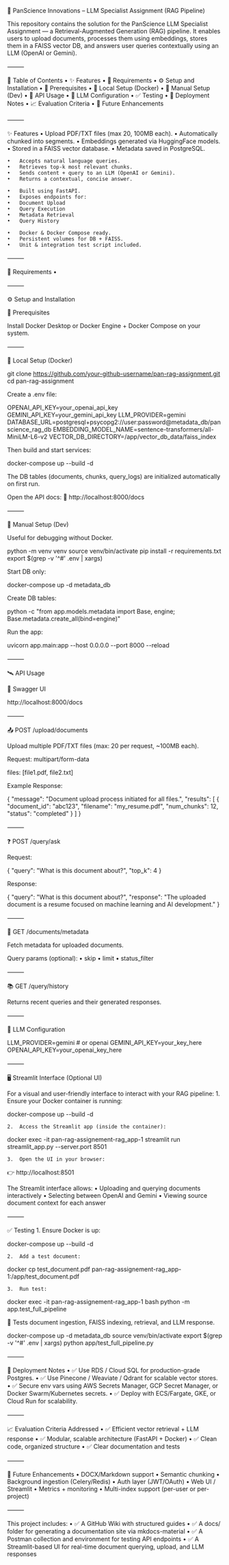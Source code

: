 🚀 PanScience Innovations – LLM Specialist Assignment (RAG Pipeline)

This repository contains the solution for the PanScience LLM Specialist Assignment — a Retrieval-Augmented Generation (RAG) pipeline. It enables users to upload documents, processes them using embeddings, stores them in a FAISS vector DB, and answers user queries contextually using an LLM (OpenAI or Gemini).

⸻

📁 Table of Contents
	•	✨ Features
	•	🔧 Requirements
	•	⚙️ Setup and Installation
	•	📌 Prerequisites
	•	🐳 Local Setup (Docker)
	•	🧲 Manual Setup (Dev)
	•	🥪 API Usage
	•	🧠 LLM Configuration
	•	✅ Testing
	•	🚀 Deployment Notes
	•	📈 Evaluation Criteria
	•	🔮 Future Enhancements

⸻

✨ Features
	•	Upload PDF/TXT files (max 20, 100MB each).
	•	Automatically chunked into segments.
	•	Embeddings generated via HuggingFace models.
	•	Stored in a FAISS vector database.
	•	Metadata saved in PostgreSQL.

	•	Accepts natural language queries.
	•	Retrieves top-k most relevant chunks.
	•	Sends content + query to an LLM (OpenAI or Gemini).
	•	Returns a contextual, concise answer.

	•	Built using FastAPI.
	•	Exposes endpoints for:
	•	Document Upload
	•	Query Execution
	•	Metadata Retrieval
	•	Query History

	•	Docker & Docker Compose ready.
	•	Persistent volumes for DB + FAISS.
	•	Unit & integration test script included.

⸻

🔧 Requirements
	•	

⸻

⚙️ Setup and Installation

📌 Prerequisites

Install Docker Desktop or Docker Engine + Docker Compose on your system.

⸻

🐳 Local Setup (Docker)

git clone https://github.com/your-github-username/pan-rag-assignment.git
cd pan-rag-assignment

Create a .env file:

OPENAI_API_KEY=your_openai_api_key
GEMINI_API_KEY=your_gemini_api_key
LLM_PROVIDER=gemini
DATABASE_URL=postgresql+psycopg2://user:password@metadata_db/panscience_rag_db
EMBEDDING_MODEL_NAME=sentence-transformers/all-MiniLM-L6-v2
VECTOR_DB_DIRECTORY=/app/vector_db_data/faiss_index

Then build and start services:

docker-compose up --build -d

The DB tables (documents, chunks, query_logs) are initialized automatically on first run.

Open the API docs:
📍 http://localhost:8000/docs

⸻

🧲 Manual Setup (Dev)

Useful for debugging without Docker.

python -m venv venv
source venv/bin/activate
pip install -r requirements.txt
export $(grep -v '^#' .env | xargs)

Start DB only:

docker-compose up -d metadata_db

Create DB tables:

python -c "from app.models.metadata import Base, engine; Base.metadata.create_all(bind=engine)"

Run the app:

uvicorn app.main:app --host 0.0.0.0 --port 8000 --reload


⸻

🛰 API Usage

🧽 Swagger UI

http://localhost:8000/docs

⸻

📤 POST /upload/documents

Upload multiple PDF/TXT files (max: 20 per request, ~100MB each).

Request: multipart/form-data

files: [file1.pdf, file2.txt]

Example Response:

{
  "message": "Document upload process initiated for all files.",
  "results": [
    {
      "document_id": "abc123",
      "filename": "my_resume.pdf",
      "num_chunks": 12,
      "status": "completed"
    }
  ]
}


⸻

❓ POST /query/ask

Request:

{
  "query": "What is this document about?",
  "top_k": 4
}

Response:

{
  "query": "What is this document about?",
  "response": "The uploaded document is a resume focused on machine learning and AI development."
}


⸻

📄 GET /documents/metadata

Fetch metadata for uploaded documents.

Query params (optional):
	•	skip
	•	limit
	•	status_filter

⸻

📚 GET /query/history

Returns recent queries and their generated responses.

⸻

🔐 LLM Configuration

LLM_PROVIDER=gemini  # or openai
GEMINI_API_KEY=your_key_here
OPENAI_API_KEY=your_openai_key_here


⸻

🖥️ Streamlit Interface (Optional UI)

For a visual and user-friendly interface to interact with your RAG pipeline:
	1.	Ensure your Docker container is running:

docker-compose up --build -d


	2.	Access the Streamlit app (inside the container):

docker exec -it pan-rag-assignement-rag_app-1 streamlit run streamlit_app.py --server.port 8501


	3.	Open the UI in your browser:
👉 http://localhost:8501

The Streamlit interface allows:
	•	Uploading and querying documents interactively
	•	Selecting between OpenAI and Gemini
	•	Viewing source document context for each answer

⸻

✅ Testing
	1.	Ensure Docker is up:

docker-compose up --build -d


	2.	Add a test document:

docker cp test_document.pdf pan-rag-assignement-rag_app-1:/app/test_document.pdf


	3.	Run test:

docker exec -it pan-rag-assignement-rag_app-1 bash
python -m app.test_full_pipeline



📅 Tests document ingestion, FAISS indexing, retrieval, and LLM response.

docker-compose up -d metadata_db
source venv/bin/activate
export $(grep -v '^#' .env | xargs)
python app/test_full_pipeline.py


⸻

🚀 Deployment Notes
	•	✅ Use RDS / Cloud SQL for production-grade Postgres.
	•	✅ Use Pinecone / Weaviate / Qdrant for scalable vector stores.
	•	✅ Secure env vars using AWS Secrets Manager, GCP Secret Manager, or Docker Swarm/Kubernetes secrets.
	•	✅ Deploy with ECS/Fargate, GKE, or Cloud Run for scalability.

⸻

📈 Evaluation Criteria Addressed
	•	✅ Efficient vector retrieval + LLM response
	•	✅ Modular, scalable architecture (FastAPI + Docker)
	•	✅ Clean code, organized structure
	•	✅ Clear documentation and tests

⸻

🔮 Future Enhancements
	•	DOCX/Markdown support
	•	Semantic chunking
	•	Background ingestion (Celery/Redis)
	•	Auth layer (JWT/OAuth)
	•	Web UI / Streamlit
	•	Metrics + monitoring
	•	Multi-index support (per-user or per-project)

⸻

This project includes:
	•	✅ A GitHub Wiki with structured guides
	•	✅ A docs/ folder for generating a documentation site via mkdocs-material
	•	✅ A Postman collection and environment for testing API endpoints
	•	✅ A Streamlit-based UI for real-time document querying, upload, and LLM responses
